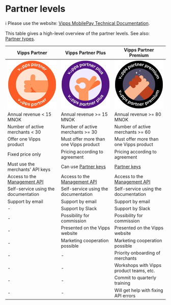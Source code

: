 <!-- START_METADATA
---
title: Partner levels
sidebar_label: Partner levels
sidebar_position: 10
pagination_next: null
pagination_prev: null
---
END_METADATA -->

# Partner levels

<!-- START_COMMENT -->
ℹ️ Please use the website:
[Vipps MobilePay Technical Documentation](https://developer.vippsmobilepay.com/docs/vipps-partner/).
<!-- END_COMMENT -->

This table gives a high-level overview of the partner levels.
See also:
[Partner types](https://developer.vippsmobilepay.com/docs/vipps-partner#partner-types).

| Vipps Partner                              | Vipps Partner Plus                         | Vipps Partner Premium                    |
| ------------------------------------------ | ------------------------------------------ | ---------------------------------------- |
| ![Vipps Partner](images/vipps-partner.jpg) | ![Vipps Partner Plus](images/vipps-partner-plus.jpg) | ![Vipps Partner Premium](images/vipps-partner-premium.jpg)
| Annual revenue < 15 MNOK                   | Annual revenue >= 15 MNOK                  | Annual revenue >= 80 MNOK                 |
| Number of active merchants < 30            | Number of active merchants >= 30           | Number of active merchants >= 60         |
| Offer one Vipps product                    | Must offer more than one Vipps product     | Must offer more than one Vipps product   |
| Fixed price only                           | Pricing according to agreement             | Pricing according to agreement           |
| Must use the merchants' API keys           | Can use [Partner keys](https://developer.vippsmobilepay.com/docs/vipps-partner/partner-keys) | [Partner keys](https://developer.vippsmobilepay.com/docs/vipps-partner/partner-keys)                   |
| Access to the [Management API](https://developer.vippsmobilepay.com/docs/APIs/management-api/)               | Access to the [Management API](https://developer.vippsmobilepay.com/docs/APIs/management-api/)              | Access to the [Management API](https://developer.vippsmobilepay.com/docs/APIs/management-api/)
| Self-service using the documentation       | Self-service using the documentation       | Self-service using the documentation     |
| Support by email                           | Support by email                           | Support by email                         |
| -                                          | Support by Slack                           | Support by Slack                         |
| -                                          | Possibility for commission                 | Possibility for commission               |
| -                                          | Presented on the Vipps website             | Presented on the Vipps website           |
| -                                          | Marketing cooperation possible             | Marketing cooperation possible           |
| -                                          | -                                          | Priority onboarding of merchants         |
| -                                          | -                                          | Workshops with Vipps product teams, etc.  |
| -                                          | -                                          | Commit to quarterly training             |
| -                                          | -                                          | Will get help with fixing API errors     |
